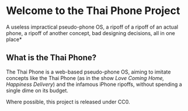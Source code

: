 # Welcome to the Thai Phone Project
A useless impractical pseudo-phone OS, a ripoff of a ripoff of an actual phone, a ripoff of another concept, bad designing decisions, all in one place*

## What is the Thai Phone?
The Thai Phone is a web-based pseudo-phone OS, aiming to imitate concepts like the Thai Phone (as in the show *Love Coming Home, Happiness Delivery*) and the infamous iPhone ripoffs, without spending a single dime on its budget.

Where possible, this project is released under CC0.

